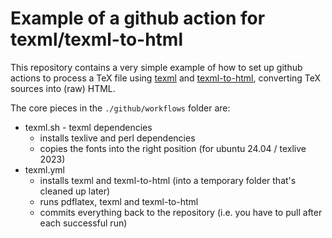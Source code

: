 # Example of a github action for texml/texml-to-html

This repository contains a very simple example of how to set up github actions to process a TeX file using [texml](https://github.com/AmerMathSoc/texml) and [texml-to-html](https://github.com/AmerMathSoc/texml-to-html), converting TeX sources into (raw) HTML.

The core pieces in the `./github/workflows` folder are:

- texml.sh - texml dependencies
  - installs texlive and perl dependencies
  - copies the fonts into the right position (for ubuntu 24.04 / texlive 2023)
- texml.yml
  - installs texml and texml-to-html (into a temporary folder that's cleaned up later)
  - runs pdflatex, texml and texml-to-html
  - commits everything back to the repository (i.e. you have to pull after each successful run)
  
